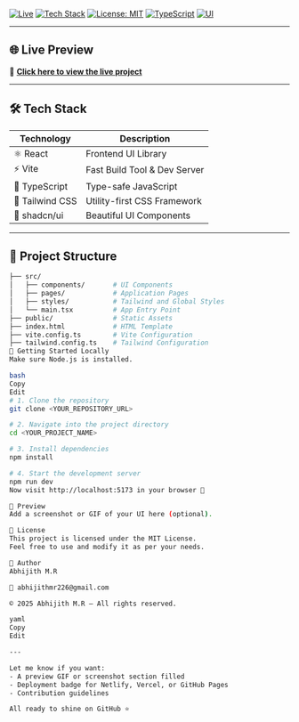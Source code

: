 
[![Live](https://img.shields.io/badge/Live-Demo-green?style=for-the-badge&logo=vercel)](https://phish-sentinel-ai-defender.lovable.app/)
[![Tech Stack](https://img.shields.io/badge/Tech%20Stack-React%2C%20Vite%2C%20Tailwind-blueviolet?style=for-the-badge&logo=react)]()
[![License: MIT](https://img.shields.io/badge/License-MIT-lightgrey?style=for-the-badge)](https://opensource.org/licenses/MIT)
[![TypeScript](https://img.shields.io/badge/Language-TypeScript-blue?style=for-the-badge&logo=typescript)]()
[![UI](https://img.shields.io/badge/UI-shadcn--ui-orange?style=for-the-badge)]()

---

## 🌐 Live Preview

🚀 [**Click here to view the live project**](https://phish-sentinel-ai-defender.lovable.app/)

---

## 🛠️ Tech Stack

| Technology    | Description                            |
|---------------|----------------------------------------|
| ⚛️ React       | Frontend UI Library                     |
| ⚡ Vite        | Fast Build Tool & Dev Server           |
| 🧠 TypeScript  | Type-safe JavaScript                   |
| 🎨 Tailwind CSS | Utility-first CSS Framework            |
| 💅 shadcn/ui  | Beautiful UI Components                |

---

## 📁 Project Structure

```bash
├── src/
│   ├── components/       # UI Components
│   ├── pages/            # Application Pages
│   ├── styles/           # Tailwind and Global Styles
│   └── main.tsx          # App Entry Point
├── public/               # Static Assets
├── index.html            # HTML Template
├── vite.config.ts        # Vite Configuration
├── tailwind.config.ts    # Tailwind Configuration
🚀 Getting Started Locally
Make sure Node.js is installed.

bash
Copy
Edit
# 1. Clone the repository
git clone <YOUR_REPOSITORY_URL>

# 2. Navigate into the project directory
cd <YOUR_PROJECT_NAME>

# 3. Install dependencies
npm install

# 4. Start the development server
npm run dev
Now visit http://localhost:5173 in your browser 🚀

📸 Preview
Add a screenshot or GIF of your UI here (optional).

🧾 License
This project is licensed under the MIT License.
Feel free to use and modify it as per your needs.

👤 Author
Abhijith M.R

📧 abhijithmr226@gmail.com

© 2025 Abhijith M.R — All rights reserved.

yaml
Copy
Edit

---

Let me know if you want:
- A preview GIF or screenshot section filled
- Deployment badge for Netlify, Vercel, or GitHub Pages
- Contribution guidelines

All ready to shine on GitHub ⭐
